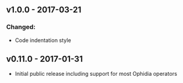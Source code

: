 
## v1.0.0 - 2017-03-21

### Changed:

- Code indentation style

## v0.11.0 - 2017-01-31

- Initial public release including support for most Ophidia operators
